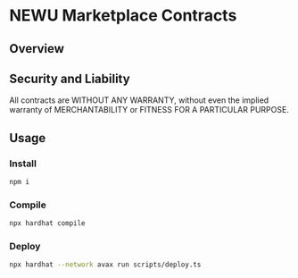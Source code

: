 # NEWU Marketplace Contracts

## Overview

## Security and Liability

All contracts are WITHOUT ANY WARRANTY, without even the implied warranty of MERCHANTABILITY or FITNESS FOR A PARTICULAR PURPOSE.

## Usage

### Install

```bash
npm i
```

### Compile

```bash
npx hardhat compile
```

### Deploy

```bash
npx hardhat --network avax run scripts/deploy.ts
```
